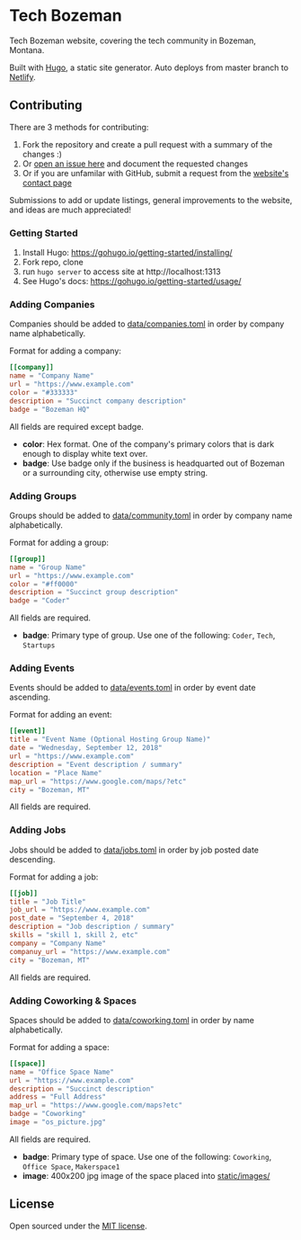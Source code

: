 # Tech Bozeman

Tech Bozeman website, covering the tech community in Bozeman, Montana. 

Built with [Hugo](https://gohugo.io/), a static site generator. Auto deploys from master branch to [Netlify](https://www.netlify.com).

## Contributing 

There are 3 methods for contributing:
1. Fork the repository and create a pull request with a summary of the changes :) 
2. Or [open an issue here](https://github.com/techbozeman/techbozeman/issues) and document the requested changes
3. Or if you are unfamilar with GitHub, submit a request from the [website's contact page](https://www.techbozeman.com/contact)

Submissions to add or update listings, general improvements to the website, and ideas are much appreciated!

### Getting Started

1. Install Hugo: https://gohugo.io/getting-started/installing/
2. Fork repo, clone
3. run `hugo server` to access site at http://localhost:1313
4. See Hugo's docs: https://gohugo.io/getting-started/usage/

### Adding Companies

Companies should be added to [data/companies.toml](data/companies.toml) in order by company name alphabetically. 

Format for adding a company:
```toml
[[company]]
name = "Company Name"
url = "https://www.example.com"
color = "#333333"
description = "Succinct company description"
badge = "Bozeman HQ"
```

All fields are required except badge. 

- **color**: Hex format. One of the company's primary colors that is dark enough to display white text over.
- **badge**: Use badge only if the business is headquarted out of Bozeman or a surrounding city, otherwise use empty string.

### Adding Groups

Groups should be added to [data/community.toml](data/community.toml) in order by company name alphabetically. 

Format for adding a group:
```toml
[[group]]
name = "Group Name"
url = "https://www.example.com"
color = "#ff0000"
description = "Succinct group description"
badge = "Coder"
```

All fields are required. 

- **badge**: Primary type of group. Use one of the following: `Coder`, `Tech`, `Startups`

### Adding Events

Events should be added to [data/events.toml](data/events.toml) in order by event date ascending.

Format for adding an event:
```toml
[[event]]
title = "Event Name (Optional Hosting Group Name)"
date = "Wednesday, September 12, 2018"
url = "https://www.example.com"
description = "Event description / summary"
location = "Place Name"
map_url = "https://www.google.com/maps/?etc"
city = "Bozeman, MT"
```

All fields are required. 

### Adding Jobs

Jobs should be added to [data/jobs.toml](data/jobs.toml) in order by job posted date descending.

Format for adding a job:
```toml
[[job]]
title = "Job Title"
job_url = "https://www.example.com"
post_date = "September 4, 2018"
description = "Job description / summary"
skills = "skill 1, skill 2, etc"
company = "Company Name"
companuy_url = "https://www.example.com"
city = "Bozeman, MT"
```

All fields are required. 

### Adding Coworking & Spaces

Spaces should be added to [data/coworking.toml](data/coworking.toml) in order by name alphabetically. 

Format for adding a space:
```toml
[[space]]
name = "Office Space Name"
url = "https://www.example.com"
description = "Succinct description"
address = "Full Address"
map_url = "https://www.google.com/maps?etc"
badge = "Coworking"
image = "os_picture.jpg"
```

All fields are required. 

- **badge**: Primary type of space. Use one of the following: `Coworking`, `Office Space`, `Makerspace1`
- **image**: 400x200 jpg image of the space placed into [static/images/](static/images/)

## License

Open sourced under the [MIT license](LICENSE.md).